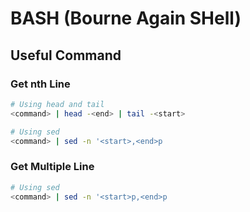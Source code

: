 # BASH (Bourne Again SHell)

## Useful Command

### Get nth Line

```bash
# Using head and tail
<command> | head -<end> | tail -<start>

# Using sed
<command> | sed -n '<start>,<end>p
```

### Get Multiple Line

```bash
# Using sed
<command> | sed -n '<start>p,<end>p
```